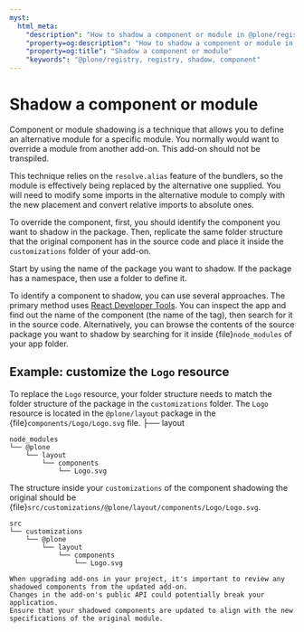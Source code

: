 ```yaml
---
myst:
  html_meta:
    "description": "How to shadow a component or module in @plone/registry"
    "property=og:description": "How to shadow a component or module in @plone/registry"
    "property=og:title": "Shadow a component or module"
    "keywords": "@plone/registry, registry, shadow, component"
---
```


# Shadow a component or module

Component or module shadowing is a technique that allows you to define an alternative module for a specific module.
You normally would want to override a module from another add-on.
This add-on should not be transpiled.

This technique relies on the `resolve.alias` feature of the bundlers, so the module is effectively being replaced by the alternative one supplied.
You will need to modify some imports in the alternative module to comply with the new placement and convert relative imports to absolute ones.

To override the component, first, you should identify the component you want to shadow in the package.
Then, replicate the same folder structure that the original component has in the source code and place it inside the `customizations` folder of your add-on.

Start by using the name of the package you want to shadow.
If the package has a namespace, then use a folder to define it.

To identify a component to shadow, you can use several approaches.
The primary method uses [React Developer Tools](https://chromewebstore.google.com/detail/react-developer-tools/fmkadmapgofadopljbjfkapdkoienihi).
You can inspect the app and find out the name of the component (the name
of the tag), then search for it in the source code.
Alternatively, you can browse the contents of the source package you want to shadow by searching for it inside {file}`node_modules` of your app folder.


## Example: customize the `Logo` resource

To replace the `Logo` resource, your folder structure needs to match the folder structure of the package in the `customizations` folder.
The `Logo` resource is located in the `@plone/layout` package in the {file}`components/Logo/Logo.svg` file.
├── layout

```text
node_modules
└── @plone
    └── layout
        └── components
            └── Logo.svg
```

The structure inside your `customizations` of the component shadowing the original should be {file}`src/customizations/@plone/layout/components/Logo/Logo.svg`.

```text
src
└── customizations
    └── @plone
        └── layout
            └── components
                └── Logo.svg
```

```{warning}
When upgrading add-ons in your project, it's important to review any shadowed components from the updated add-on.
Changes in the add-on's public API could potentially break your application.
Ensure that your shadowed components are updated to align with the new specifications of the original module.
```
